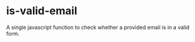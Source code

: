 # is-valid-email
A single javascript function to check whether a provided email is in a valid form.
